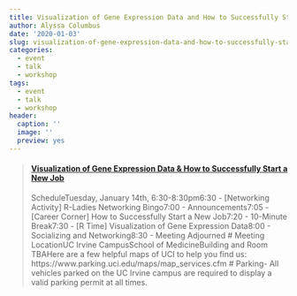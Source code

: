 ```yaml
---
title: Visualization of Gene Expression Data and How to Successfully Start a New Job
author: Alyssa Columbus
date: '2020-01-03'
slug: visualization-of-gene-expression-data-and-how-to-successfully-start-a-new-job
categories:
  - event
  - talk
  - workshop
tags:
  - event
  - talk
  - workshop
header:
  caption: ''
  image: ''
  preview: yes
---
```


<blockquote class="embedly-card"><h4><a href="https://www.meetup.com/rladies-irvine/events/266904933/">Visualization of Gene Expression Data & How to Successfully Start a New Job</a></h4><p>ScheduleTuesday, January 14th, 6:30-8:30pm6:30 - [Networking Activity] R-Ladies Networking Bingo7:00 - Announcements7:05 - [Career Corner] How to Successfully Start a New Job7:20 - 10-Minute Break7:30 - [R Time] Visualization of Gene Expression Data8:00 - Socializing and Networking8:30 - Meeting Adjourned # Meeting LocationUC Irvine CampusSchool of MedicineBuilding and Room TBAHere are a few helpful maps of UCI to help you find us: https://www.parking.uci.edu/maps/map_services.cfm # Parking- All vehicles parked on the UC Irvine campus are required to display a valid parking permit at all times.</p></blockquote>
<script async src="//cdn.embedly.com/widgets/platform.js" charset="UTF-8"></script>